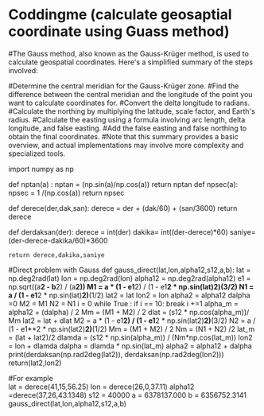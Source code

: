 # Coddingme (calculate geosaptial coordinate using Guass method)
#The Gauss method, also known as the Gauss-Krüger method, is used to calculate geospatial coordinates. Here's a simplified summary of the steps involved:

#Determine the central meridian for the Gauss-Krüger zone.
#Find the difference between the central meridian and the longitude of the point you want to calculate coordinates for.
#Convert the delta longitude to radians.
#Calculate the northing by multiplying the latitude, scale factor, and Earth's radius.
#Calculate the easting using a formula involving arc length, delta longitude, and false easting.
#Add the false easting and false northing to obtain the final coordinates.
#Note that this summary provides a basic overview, and actual implementations may involve more complexity and specialized tools.



import numpy as np

def nptan(a) :
    nptan = (np.sin(a)/np.cos(a))
    return nptan
def npsec(a):
    npsec = 1 /(np.cos(a))
    return npsec

def derece(der,dak,san):
    derece = der + (dak/60) + (san/3600)
    return derece

def derdaksan(der):
    derece = int(der)
    dakika= int((der-derece)*60)
    saniye= (der-derece-dakika/60)*3600
    
    return derece,dakika,saniye

#Direct problem with Gauss 
def gauss_direct(lat,lon,alpha12,s12,a,b):
    lat = np.deg2rad(lat)
    lon = np.deg2rad(lon)
    alpha12 = np.deg2rad(alpha12)
    e1 = np.sqrt((a**2 - b**2) / (a**2))
    M1 = a * (1 - e1**2) / (1 - e1**2 * np.sin(lat)**2)**(3/2)
    N1 = a / (1 - e1**2 * np.sin(lat)**2)**(1/2)
    lat2 = lat
    lon2 = lon
    alpha2 = alpha12
    dalpha =0
    M2 = M1
    N2 = N1
    i = 0
    while True :
        if i == 10:
            break
        i +=1
        alpha_m = alpha12 + (dalpha) / 2
        Mm = (M1 + M2) / 2
        dlat = (s12 * np.cos(alpha_m))/ Mm
        lat2 =  lat + dlat
        M2 = a * (1 - e1**2) / (1 - e1**2 * np.sin(lat2)**2)**(3/2)
        N2 = a / (1 - e1**2 * np.sin(lat2)**2)**(1/2)
        Mm = (M1 + M2) / 2
        Nm = (N1 + N2) /2
        lat_m = (lat + lat2)/2
        dlamda = (s12 * np.sin(alpha_m)) / (Nm*np.cos(lat_m))
        lon2 = lon + dlamda
        dalpha = dlamda * np.sin(lat_m)
        alpha2 = alpha12 + dalpha
        print(derdaksan(np.rad2deg(lat2)), derdaksan(np.rad2deg(lon2)))
    return(lat2,lon2)

#For example    
lat = derece(41,15,56.25)
lon = derece(26,0,37.11)
alpha12 =derece(37,26,43.1348)
s12 = 40000
a = 6378137.000
b = 6356752.3141
gauss_direct(lat,lon,alpha12,s12,a,b)
